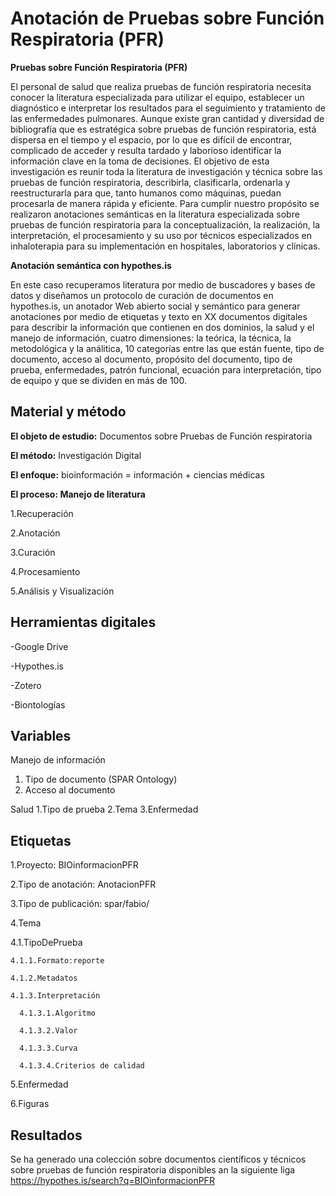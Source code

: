 # Anotación de Pruebas sobre Función Respiratoria (PFR)

**Pruebas sobre Función Respiratoria (PFR)**

El personal de salud que realiza pruebas de función respiratoria necesita conocer la literatura especializada para utilizar el equipo, establecer un diagnóstico e interpretar los resultados para el seguimiento y tratamiento de las enfermedades pulmonares. Aunque existe gran cantidad y diversidad de bibliografía que es estratégica sobre pruebas de función respiratoria, está dispersa en el tiempo y el espacio, por lo que es difícil de encontrar, complicado de acceder y resulta tardado y laborioso identificar la información clave en la toma de decisiones. 
El objetivo de esta investigación es reunir toda la literatura de investigación y técnica sobre las pruebas de función respiratoria, describirla, clasificarla, ordenarla y reestructurarla para que, tanto humanos como máquinas, puedan procesarla de manera rápida y eficiente. Para cumplir nuestro propósito se realizaron anotaciones semánticas en la literatura especializada sobre pruebas de función respiratoria para  la conceptualización, la realización, la interpretación, el procesamiento y su uso por técnicos especializados en inhaloterapia para su implementación en hospitales, laboratorios y clínicas. 

**Anotación semántica con hypothes.is**

En este caso recuperamos literatura por medio de buscadores y bases de datos y diseñamos un protocolo de curación de documentos en hypothes.is, un anotador Web abierto social y semántico para generar anotaciones por medio de etiquetas y texto en XX documentos digitales para describir la información que contienen en dos dominios, la salud y el manejo de información, cuatro dimensiones: la teórica, la técnica, la metodológica y la análitica, 10 categorías entre las que están fuente, tipo de documento, acceso al documento, propósito del documento, tipo de prueba,  enfermedades, patrón funcional, ecuación para interpretación, tipo de equipo y que se dividen en más de 100.


## Material y método

**El objeto de estudio:** Documentos sobre Pruebas de Función respiratoria

**El método:** Investigación Digital

**El enfoque:** bioinformación = información + ciencias médicas

 **El proceso: Manejo de literatura**
 
1.Recuperación

2.Anotación

3.Curación

4.Procesamiento

5.Análisis y Visualización

## Herramientas digitales

-Google Drive

-Hypothes.is

-Zotero

-Biontologías

## Variables

Manejo de información
1. Tipo de documento (SPAR Ontology)
2. Acceso al documento

Salud
1.Tipo de prueba
2.Tema
3.Enfermedad

## Etiquetas
1.Proyecto: BIOinformacionPFR

2.Tipo de anotación: AnotacionPFR

3.Tipo de publicación: spar/fabio/

4.Tema

  4.1.TipoDePrueba
  
    4.1.1.Formato:reporte
    
    4.1.2.Metadatos
    
    4.1.3.Interpretación
    
      4.1.3.1.Algoritmo
      
      4.1.3.2.Valor
      
      4.1.3.3.Curva
      
      4.1.3.4.Criterios de calidad
      
5.Enfermedad

6.Figuras

## Resultados
Se ha generado una colección sobre documentos científicos y técnicos sobre pruebas de función respiratoria disponibles an la siguiente liga https://hypothes.is/search?q=BIOinformacionPFR






